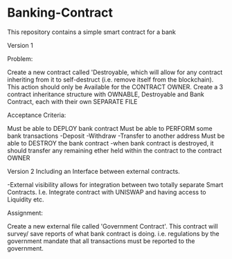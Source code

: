 # Banking-Contract
This repository contains a simple smart contract for a bank


Version 1

Problem:

Create a new contract called 'Destroyable, which will allow for any contract inheriting from it
to self-destruct (i.e. remove itself from the blockchain). This action should only be 
Available for the CONTRACT OWNER.
Create a 3 contract inheritance structure with OWNABLE, Destroyable and Bank Contract,
each with their own SEPARATE FILE

Acceptance Criteria:

Must be able to DEPLOY bank contract
Must be able to PERFORM some bank transactions
-Deposit
-Withdraw
-Transfer to another address
Must be able to DESTROY the bank contract
-when bank contract is destroyed, it should transfer any remaining ether held within the contract
to the contract OWNER

Version 2 Including an Interface between external contracts.

-External visibility allows for integration between two totally separate Smart Contracts. I.e. Integrate contract with UNISWAP and having access to Liquidity etc.

Assignment:

Create a new external file called 'Government Contract'. This contract will survey/ save reports of what bank contract is doing. i.e. regulations by the government mandate that all transactions must be reported to the government.
